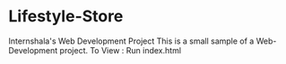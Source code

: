 # Lifestyle-Store
Internshala's Web Development Project
This is a small sample of a Web-Development project.
To View : Run index.html 
